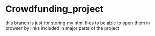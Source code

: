 # Crowdfunding_project

this branch is just for storing my html files to be able to open them in browser by links included in major parts of the project
